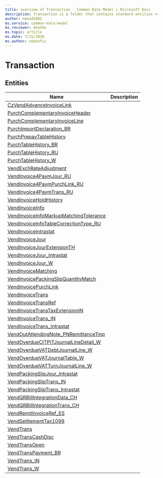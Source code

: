 ```yaml
---
title: overview of Transaction - Common Data Model | Microsoft Docs
description: Transaction is a folder that contains standard entities related to the Common Data Model.
author: nenad1002
ms.service: common-data-model
ms.reviewer: deonhe
ms.topic: article
ms.date: 7/15/2020
ms.author: nebanfic
---
```


# Transaction


## Entities

|Name|Description|
|---|---|
|[CzVendAdvanceInvoiceLink](CzVendAdvanceInvoiceLink.md)||
|[PurchComplementaryInvoiceHeader](PurchComplementaryInvoiceHeader.md)||
|[PurchComplementaryInvoiceLine](PurchComplementaryInvoiceLine.md)||
|[PurchImportDeclaration_BR](PurchImportDeclaration_BR.md)||
|[PurchPrepayTableHistory](PurchPrepayTableHistory.md)||
|[PurchTableHistory_BR](PurchTableHistory_BR.md)||
|[PurchTableHistory_RU](PurchTableHistory_RU.md)||
|[PurchTableHistory_W](PurchTableHistory_W.md)||
|[VendExchRateAdjustment](VendExchRateAdjustment.md)||
|[VendInvoice4PaymJour_RU](VendInvoice4PaymJour_RU.md)||
|[VendInvoice4PaymPurchLink_RU](VendInvoice4PaymPurchLink_RU.md)||
|[VendInvoice4PaymTrans_RU](VendInvoice4PaymTrans_RU.md)||
|[VendInvoiceHoldHistory](VendInvoiceHoldHistory.md)||
|[VendInvoiceInfo](VendInvoiceInfo.md)||
|[VendInvoiceInfoMarkupMatchingTolerance](VendInvoiceInfoMarkupMatchingTolerance.md)||
|[VendInvoiceInfoTableCorrectionType_RU](VendInvoiceInfoTableCorrectionType_RU.md)||
|[VendInvoiceIntrastat](VendInvoiceIntrastat.md)||
|[VendInvoiceJour](VendInvoiceJour.md)||
|[VendInvoiceJourExtensionTH](VendInvoiceJourExtensionTH.md)||
|[VendInvoiceJour_Intrastat](VendInvoiceJour_Intrastat.md)||
|[VendInvoiceJour_W](VendInvoiceJour_W.md)||
|[VendInvoiceMatching](VendInvoiceMatching.md)||
|[VendInvoicePackingSlipQuantityMatch](VendInvoicePackingSlipQuantityMatch.md)||
|[VendInvoicePurchLink](VendInvoicePurchLink.md)||
|[VendInvoiceTrans](VendInvoiceTrans.md)||
|[VendInvoiceTransRef](VendInvoiceTransRef.md)||
|[VendInvoiceTransTaxExtensionIN](VendInvoiceTransTaxExtensionIN.md)||
|[VendInvoiceTrans_IN](VendInvoiceTrans_IN.md)||
|[VendInvoiceTrans_Intrastat](VendInvoiceTrans_Intrastat.md)||
|[VendOutAttendingNote_PNRemittanceTmp](VendOutAttendingNote_PNRemittanceTmp.md)||
|[VendOverdueCITPITJournalLineDetail_W](VendOverdueCITPITJournalLineDetail_W.md)||
|[VendOverdueVATDebtJournalLine_W](VendOverdueVATDebtJournalLine_W.md)||
|[VendOverdueVATJournalTable_W](VendOverdueVATJournalTable_W.md)||
|[VendOverdueVATTurnJournalLine_W](VendOverdueVATTurnJournalLine_W.md)||
|[VendPackingSlipJour_Intrastat](VendPackingSlipJour_Intrastat.md)||
|[VendPackingSlipTrans_IN](VendPackingSlipTrans_IN.md)||
|[VendPackingSlipTrans_Intrastat](VendPackingSlipTrans_Intrastat.md)||
|[VendQRBillIntegrationData_CH](VendQRBillIntegrationData_CH.md)||
|[VendQRBillIntegrationTrans_CH](VendQRBillIntegrationTrans_CH.md)||
|[VendRemitInvoiceRef_ES](VendRemitInvoiceRef_ES.md)||
|[VendSettlementTax1099](VendSettlementTax1099.md)||
|[VendTrans](VendTrans.md)||
|[VendTransCashDisc](VendTransCashDisc.md)||
|[VendTransOpen](VendTransOpen.md)||
|[VendTransPayment_BR](VendTransPayment_BR.md)||
|[VendTrans_IN](VendTrans_IN.md)||
|[VendTrans_W](VendTrans_W.md)||
